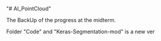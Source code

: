 "# AI_PointCloud" 

The BackUp of the progress at the midterm.

Folder "Code" and "Keras-Segmentation-mod" is a new ver
